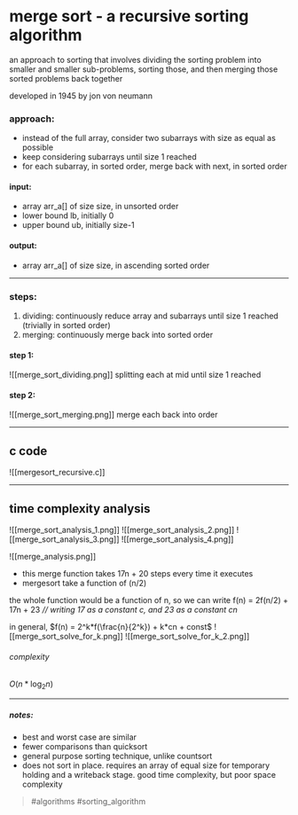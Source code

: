 # merge sort - a recursive sorting algorithm
an approach to sorting that involves dividing the sorting problem into smaller and smaller sub-problems, sorting those, and then merging those sorted problems back together

developed in 1945 by jon von neumann

### approach:
- instead of the full array, consider two subarrays with size as equal as possible
- keep considering subarrays until size 1 reached
- for each subarray, in sorted order, merge back with next, in sorted order

#### input:
- array arr_a[] of size size, in unsorted order
- lower bound lb, initially 0
- upper bound ub, initially size-1

#### output:
- array arr_a[] of size size, in ascending sorted order

---
### steps:
1) dividing:
continuously reduce array and subarrays until size 1 reached (trivially in sorted order)
2) merging:
continuously merge back into sorted order

#### step 1:
![[merge_sort_dividing.png]]
splitting each at mid until size 1 reached

#### step 2:
![[merge_sort_merging.png]]
merge each back into order

---
## c code
![[mergesort_recursive.c]]

---
## time complexity analysis

![[merge_sort_analysis_1.png]]
![[merge_sort_analysis_2.png]]
![[merge_sort_analysis_3.png]]
![[merge_sort_analysis_4.png]]

![[merge_analysis.png]]
- this merge function takes 17n + 20 steps every time it executes
- mergesort take a function of (n/2)

the whole function would be a function of n, so we can write
f(n) = 2f(n/2) + 17n + 23
_// writing 17 as a constant c, and 23 as a constant cn_

in general,
$f(n) = 2^k*f(\frac{n}{2^k}) + k*cn + const$
![[merge_sort_solve_for_k.png]]
![[merge_sort_solve_for_k_2.png]]

###### complexity
$O(n*\log_2n)$

---
##### notes:
- best and worst case are similar
- fewer comparisons than quicksort
- general purpose sorting technique, unlike countsort
- does not sort in place. requires an array of equal size for temporary holding and a writeback stage. good time complexity, but poor space complexity

> #algorithms #sorting_algorithm 